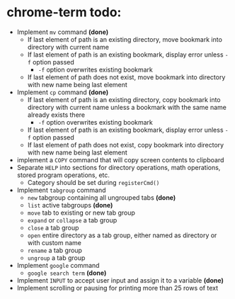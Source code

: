 # chrome-term todo:
 - Implement `mv` command **(done)**
    - If last element of path is an existing directory, move bookmark into directory with current name
    - If last element of path is an existing bookmark, display error unless `-f` option passed
        - `-f` option overwrites existing bookmark
    - If last element of path does not exist, move bookmark into directory with new name being last element
 - Implement `cp` command **(done)**
    - If last element of path is an existing directory, copy bookmark into directory with current name unless a bookmark with the same name already exists there
        - `-f` option overwrites existing bookmark
    - If last element of path is an existing bookmark, display error unless `-f` option passed
    - If last element of path does not exist, copy bookmark into directory with new name being last element
 - implement a `COPY` command that will copy screen contents to clipboard
 - Separate `HELP` into sections for directory operations, math operations, stored program operations, etc.
    - Category should be set during `registerCmd()`
 - Implement `tabgroup` command
    - `new` tabgroup containing all ungrouped tabs **(done)**
    - `list` active tabgroups **(done)**
    - `move` tab to existing or new tab group
    - `expand` or `collapse` a tab group
    - `close` a tab group
    - `open` entire directory as a tab group, either named as directory or with custom name
    - `rename` a tab group 
    - `ungroup` a tab group
 - Implement `google` command
   - `google search term` **(done)**
 - Implement `INPUT` to accept user input and assign it to a variable **(done)**
 - Implement scrolling or pausing for printing more than 25 rows of text